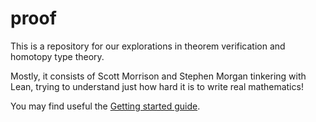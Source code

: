# proof

This is a repository for our explorations in theorem verification and homotopy
type theory. 

Mostly, it consists of Scott Morrison and Stephen Morgan tinkering with Lean,
trying to understand just how hard it is to write real mathematics!

You may find useful the [Getting started guide](getting-started.md).